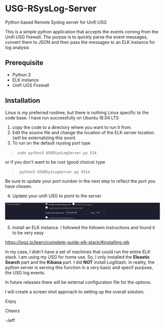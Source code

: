 # USG-RSysLog-Server
Python based Remote Syslog server for Unifi USG 

This is a simple python application that accepts the events coming from the Unifi USG firewall.
The purpse is to quickly parse the event messages, convert them to JSON and then pass the messages to an ELK instance for log analysis

## Prerequisite
* Python 3
* ELK instance
* Unifi UGS Firewall

## Installation
Linux is my preferred runtime, but there is nothing Linux specific to the code base.
I have run successfully on Ubuntu 18.04 LTS

1. copy the code to a directory where you want to run it from. 
2. Edit the source file and change the location of the ELK server location. (will be externalizing this soon)
3. To run on the default rsyslog port type
  
>`sudo python3 USGRSysLogServer.py 514` 
  
or if you don't want to be root (good choice) type 
  
>` python3 USGRSysLogServer.py 5514` 
 
 Be sure to update your port number in the next step to reflect the port you have chosen.

4. Update your unifi USG to point to the server

![alt text](https://github.com/cal2net/USG-RSysLog-Server/blob/master/images/USG_Remote_Syslog_IP.png "USG Remote IP Entry")

5. Install an ELK instance. I followed the followin instructions and found it to be very easy
  
https://logz.io/learn/complete-guide-elk-stack/#installing-elk

In my case, I didn't have a set of machines that could run the entire ELK stack. I am using my USG for home use. So, I only installed the __Eleastic Search__ part and the __Kibana__ part. I did __NOT__ install LogStash. In reality, the python server is serving this function in a very basic and specif purpose, the USG log events.

In future releases there will be external configuration file for the options.

I will create a screen shot approach to setting up the overall solution.

Enjoy


Cheers 
 
-Jeff
